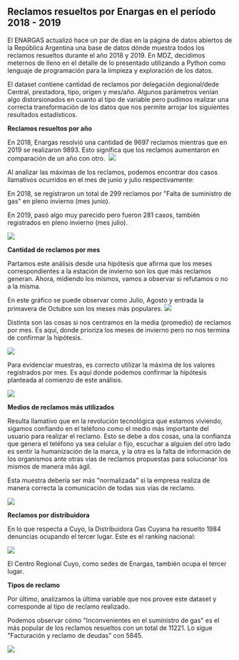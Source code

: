 ## Reclamos resueltos por Enargas en el período 2018 - 2019

El ENARGAS actualizó hace un par de días en la página de datos abiertos de la República Argentina una base de datos dónde muestra todos los reclamos resueltos durante el año 2018 y 2019. En MDZ, decidimos meternos de lleno en el detalle de lo presentado utilizando a Python como lenguaje de programación para la limpieza y exploración de los datos.

El dataset contiene cantidad de reclamos por delegación degional/dede Central, prestadora, tipo, origen y mes/año. Algunos parámetros venían algo distorsionados en cuanto al tipo de variable pero pudimos realizar una correcta transformación de los datos que nos permite arrojar los siguientes resultados estadísticos.

**Reclamos resueltos por año**

En 2018, Enargas resolvió una cantidad de 9697 reclamos mientras que en 2019 se realizaron 9893. Esto significa que los reclamos aumentaron en comparación de un año con otro. 
![](https://www.datocms-assets.com/21842/1581507950-descarga-6.png)

Al analizar las máximas de los reclamos, podemos encontrar dos casos llamativos ocurridos en el mes de junio y julio respectivamente: 

En 2018, se registraron un total de 299 reclamos por "Falta de suministro de gas" en pleno invierno (mes junio). 

En 2019, pasó algo muy parecido pero fueron 281 casos, también registrados en pleno invierno (mes julio).

![](https://www.datocms-assets.com/21842/1581507996-captura-de-pantalla-2020-02-12-a-la-s-08-09-42.png)


**Cantidad de reclamos por mes**

Partamos este análisis desde una hipótesis que afirma que los meses correspondientes a la estación de invierno son los que más reclamos generan. Ahora, midiendo los mismos, vamos a observar si refutamos o no a la misma. 

En este gráfico se puede observar como Julio, Agosto y entrada la primavera de Octubre son los meses más populares.
![](https://www.datocms-assets.com/21842/1581508026-descarga-7.png)


Distinta son las cosas si nos centramos en la media (promedio) de reclamos por mes. Es aquí, donde prioriza los meses de invierno pero no nos termina de confirmar la hipótesis.

![](https://www.datocms-assets.com/21842/1581508056-descarga-8.png)

Para evidenciar muestras, es correcto utilizar la máxima de los valores registrados por mes. Es aquí donde podemos confirmar la hipótesis planteada al comienzo de este análisis.

![](https://www.datocms-assets.com/21842/1581508082-descarga-9.png)

**Medios de reclamos más utilizados**

Resulta llamativo que en la revolución tecnológica que estamos viviendo, sigamos confiando en el teléfono como el medio más importante del usuario para realizar el reclamo. Esto se debe a dos cosas, una la confianza que genera el teléfono ya sea celular o fijo, escuchar a alguien del otro lado es sentir la humanización de la marca, y la otra es la falta de información de los organismos ante otras vías de reclamos propuestas para solucionar los mismos de manera más ágil. 

Esta muestra debería ser más "normalizada" si la empresa realiza de manera correcta la comunicación de todas sus vías de reclamo. 

![](https://www.datocms-assets.com/21842/1581508132-descarga-10.png)


**Reclamos por distribuidora**

En lo que respecta a Cuyo, la Distribuidora Gas Cuyana ha resuelto 1984 denuncias ocupando el tercer lugar. Este es el ranking nacional: 

![](https://www.datocms-assets.com/21842/1581508164-captura-de-pantalla-2020-02-12-a-la-s-08-29-32.png)

El Centro Regional Cuyo, como sedes de Enargas, también ocupa el tercer lugar. 

**Tipos de reclamo**

Por último, analizamos la última variable que nos provee este dataset y corresponde al tipo de reclamo realizado. 

Podemos observar cómo "Inconvenientes en el suministro de gas" es el más popular de los reclamos resueltos con un total de 11221. Lo sigue "Facturación y reclamo de deudas" con 5845. 

![](https://www.datocms-assets.com/21842/1581508231-descarga-14.png)

